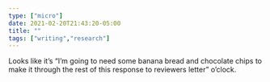 ```yaml
---
type: ["micro"]
date: 2021-02-20T21:43:20-05:00
title: ""
tags: ["writing","research"]
---
```

Looks like it’s “I’m going to need some banana bread and chocolate chips to make it through the rest of this response to reviewers letter” o’clock.
